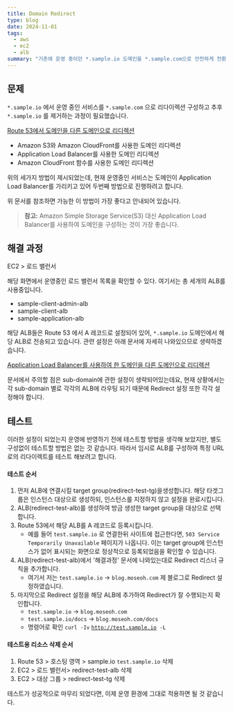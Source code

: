 ```yaml
---
title: Domain Redirect
type: blog
date: 2024-11-01
tags:
  - aws
  - ec2
  - alb
summary: "기존에 운영 중이던 *.sample.io 도메인을 *.sample.com으로 안전하게 전환하기 위한 리다이렉션 설정 방법을 소개합니다. AWS Route 53과 Application Load Balancer(ALB)를 활용하여 도메인 리다이렉션을 구성하고, 사용자 경험에 영향을 주지 않으면서 도메인을 마이그레이션하는 전체 과정을 상세히 설명합니다. 특히 여러 서브도메인이 있는 서비스에서 ALB를 활용한 도메인 리다이렉션 구성 방법과 실제 적용 사례를 다룹니다."
---
```


## 문제

`*.sample.io` 에서 운영 중인 서비스를 `*.sample.com` 으로 리다이렉션 구성하고 추후 `*.sample.io` 를 제거하는 과정이 필요했습니다.

[Route 53에서 도메인을 다른 도메인으로 리디렉션](https://repost.aws/ko/knowledge-center/route-53-redirect-to-another-domain)

- Amazon S3와 Amazon CloudFront를 사용한 도메인 리디렉션
- Application Load Balancer를 사용한 도메인 리디렉션
- Amazon CloudFront 함수를 사용한 도메인 리디렉션

위의 세가지 방법이 제시되었는데, 현재 운영중인 서비스는 도메인이 Application Load Balancer를 가리키고 있어 두번째 방법으로 진행하려고 합니다.

위 문서를 참조하면 가능한 이 방법이 가장 좋다고 안내되어 있습니다.

> **참고:** Amazon Simple Storage Service(S3) 대신 Application Load Balancer를 사용하여 도메인을 구성하는 것이 가장 좋습니다.

## 해결 과정

EC2 > 로드 밸런서

해당 화면에서 운영중인 로드 밸런서 목록을 확인할 수 있다. 여기서는 총 세개의 ALB를 사용중입니다.

- sample-client-admin-alb
- sample-client-alb
- sample-application-alb

해당 ALB들은 Route 53 에서 A 레코드로 설정되어 있어, `*.sample.io` 도메인에서 해당 ALB로 전송되고 있습니다. 관련 설정은 아래 문서에 자세히 나와있으므로 생략하겠습니다.

[Application Load Balancer를 사용하여 한 도메인을 다른 도메인으로 리디렉션](https://repost.aws/ko/knowledge-center/elb-redirect-to-another-domain-with-alb)

문서에서 주의할 점은 sub-domain에 관한 설정이 생략되어있는데요, 현재 상황에서는 각 sub-domain 별로 각각의 ALB에 라우팅 되기 때문에 Redirect 설정 또한 각각 설정해야 합니다.

## 테스트

이러한 설정이 되었는지 운영에 반영하기 전에 테스트할 방법을 생각해 보았지만, 별도 구성없이 테스트할 방법은 없는 것 같습니다. 따라서 임시로 ALB를 구성하여 특정 URL로의 리다이렉트를 테스트 해보려고 합니다.

#### 테스트 순서

1. 먼저 ALB에 연결시킬 target group(redirect-test-tg)을생성합니다. 해당 타겟그룹은 인스턴스 대상으로 생성하되, 인스턴스를 지정하지 않고 설정을 완료시킵니다.
2. ALB(redirect-test-alb)를 생성하여 방금 생성한 target group을 대상으로 선택합니다.
3. Route 53에서 해당 ALB를 A 레코드로 등록시킵니다.
   - 예를 들어 `test.sample.io` 로 연결한뒤 사이트에 접근한다면, `503 Service Temporarily Unavailable` 페이지가 나옵니다. 이는 target group에 인스턴스가 없어 표시되는 화면으로 정상적으로 등록되었음을 확인할 수 있습니다.
4. ALB(redirect-test-alb)에서 '해결과정' 문서에 나와있는대로 Redirect 리스너 규칙을 추가합니다.
   - 여기서 저는 `test.sample.io` → `blog.moseoh.com` 제 블로그로 Redirect 설정하였습니다.
5. 마지막으로 Redirect 설정을 해당 ALB에 추가하여 Redirect가 잘 수행되는지 확인합니다.
   - `test.sample.io` → `blog.moseoh.com`
   - `test.sample.io/docs` → `blog.moseoh.com/docs`
   - 명령어로 확인 `curl -Iv` [`http://test.sample.io`](http://test.sample.io)` -L`

#### 테스트용 리소스 삭제 순서

1. Route 53 > 호스팅 영역 > sample.io `test.sample.io` 삭제
2. EC2 > 로드 밸런서> redirect-test-alb 삭제
3. EC2 > 대상 그룹 > redirect-test-tg 삭제

테스트가 성공적으로 마무리 되었다면, 이제 운영 환경에 그대로 적용하면 될 것 같습니다.
